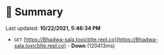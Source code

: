 # 📖 Summary
Last updated: **10/22/2021, 5:46:34 PM**

- `GET` [https://Bhadwa-sala.toxicblte.repl.co](https://Bhadwa-sala.toxicblte.repl.co) - **Down** (120413ms)
